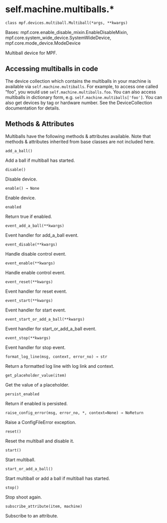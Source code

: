 
# self.machine.multiballs.*

`class mpf.devices.multiball.Multiball(*args, **kwargs)`

Bases: mpf.core.enable_disable_mixin.EnableDisableMixin, mpf.core.system_wide_device.SystemWideDevice, mpf.core.mode_device.ModeDevice

Multiball device for MPF.

## Accessing multiballs in code

The device collection which contains the multiballs in your machine is available via `self.machine.multiballs`. For example, to access one called “foo”, you would use `self.machine.multiballs.foo`. You can also access multiballs in dictionary form, e.g. `self.machine.multiballs['foo']`. You can also get devices by tag or hardware number. See the DeviceCollection documentation for details.

## Methods & Attributes

Multiballs have the following methods & attributes available. Note that methods & attributes inherited from base classes are not included here.

`add_a_ball()`

Add a ball if multiball has started.

`disable()`

Disable device.

`enable() → None`

Enable device.

`enabled`

Return true if enabled.

`event_add_a_ball(**kwargs)`

Event handler for add_a_ball event.

`event_disable(**kwargs)`

Handle disable control event.

`event_enable(**kwargs)`

Handle enable control event.

`event_reset(**kwargs)`

Event handler for reset event.

`event_start(**kwargs)`

Event handler for start event.

`event_start_or_add_a_ball(**kwargs)`

Event handler for start_or_add_a_ball event.

`event_stop(**kwargs)`

Event handler for stop event.

`format_log_line(msg, context, error_no) → str`

Return a formatted log line with log link and context.

`get_placeholder_value(item)`

Get the value of a placeholder.

`persist_enabled`

Return if enabled is persisted.

`raise_config_error(msg, error_no, *, context=None) → NoReturn`

Raise a ConfigFileError exception.

`reset()`

Reset the multiball and disable it.

`start()`

Start multiball.

`start_or_add_a_ball()`

Start multiball or add a ball if multiball has started.

`stop()`

Stop shoot again.

`subscribe_attribute(item, machine)`

Subscribe to an attribute.

